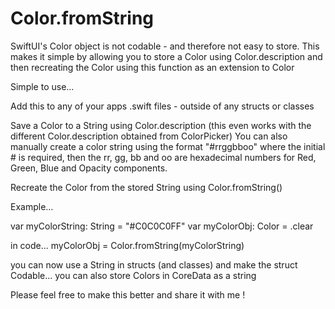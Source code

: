# Color.fromString
SwiftUI's Color object is not codable - and therefore not easy to store.  This makes it simple by allowing you to store a Color using Color.description and then recreating the Color using this function as an extension to Color

Simple to use...

Add this to any of your apps .swift files - outside of any structs or classes

Save a Color to a String using Color.description (this even works with the different Color.description obtained from ColorPicker)
You can also manually create a color string using the format "#rrggbboo" where the initial # is required, then the rr, gg, bb and oo are hexadecimal numbers for Red, Green, Blue and Opacity components.

Recreate the Color from the stored String using Color.fromString()

Example...

var myColorString: String = "#C0C0C0FF"
var myColorObj: Color = .clear

in code...
        myColorObj = Color.fromString(myColorString)
      
you can now use a String in structs (and classes) and make the struct Codable...
you can also store Colors in CoreData as a string

Please feel free to make this better and share it with me !
